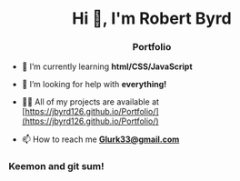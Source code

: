 <h1 align="center">Hi 👋, I'm Robert Byrd</h1>
<h3 align="center">Portfolio</h3>

- 🌱 I’m currently learning **html/CSS/JavaScript**

- 🤝 I’m looking for help with **everything!**

- 👨‍💻 All of my projects are available at [https://jbyrd126.github.io/Portfolio/](https://jbyrd126.github.io/Portfolio/)
- 📫 How to reach me **Glurk33@gmail.com**

<h3 align="left">Keemon and git sum!</h3>
<p align="left"></p>
